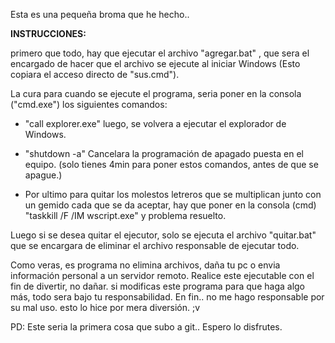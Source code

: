 Esta es una pequeña broma que he hecho..


**INSTRUCCIONES:**


primero que todo, hay que ejecutar el archivo "agregar.bat" , que sera el encargado de hacer que el archivo se ejecute al iniciar Windows (Esto copiara el acceso directo de "sus.cmd").

La cura para cuando se ejecute el programa, seria poner en la consola ("cmd.exe") los siguientes comandos:

- "call explorer.exe" luego, se volvera a ejecutar el explorador de Windows.

- "shutdown -a" Cancelara la programación de apagado puesta en el equipo. 
(solo tienes 4min para poner estos comandos, antes de que se apague.)

- Por ultimo para quitar los molestos letreros que se multiplican junto con un gemido cada que se da aceptar, hay que poner en la consola (cmd) 
"taskkill /F /IM wscript.exe"
y problema resuelto.

Luego si se desea quitar el ejecutor, solo se ejecuta el archivo "quitar.bat" que se encargara de eliminar el archivo responsable de ejecutar todo.

Como veras, es programa no elimina archivos, daña tu pc o envia información personal a un servidor remoto.
Realice este ejecutable con el fin de divertir, no dañar.
si modificas este programa para que haga algo más, todo sera bajo tu responsabilidad.
En fin.. no me hago responsable por su mal uso. 
esto lo hice por mera diversión. ;v






PD: Este seria la primera cosa que subo a git.. Espero lo disfrutes.

